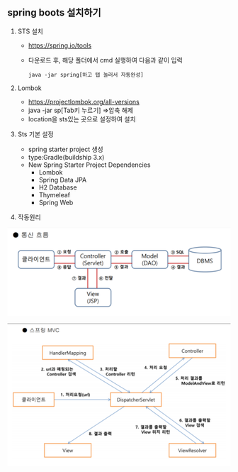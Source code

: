 ## spring boots 설치하기

1. STS 설치

   - https://spring.io/tools

   - 다운로드 후, 해당 폴더에서 cmd 실행하여 다음과 같이 입력

     ```
     java -jar spring[하고 탭 눌러서 자동완성]
     ```

     

2. Lombok
   - https://projectlombok.org/all-versions
   - java -jar sp[Tab키 누르기] =>압축 해제
   - location을 sts있는 곳으로 설정하여 설치
3. Sts 기본 설정
   - spring starter project 생성
   - type:Gradle(buildship 3.x)
   - New Spring Starter Project Dependencies
     - Lombok
     - Spring Data JPA
     - H2 Database
     - Thymeleaf
     - Spring Web
   
4. 작동원리

![image-20191223101007304](01_install_spring.assets/image-20191223101007304.png)

![image-20191223101157090](01_install_spring.assets/image-20191223101157090.png)